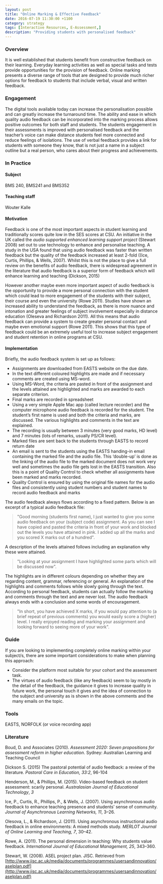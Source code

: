 ```yaml
---
layout: post
title: "Online Marking & Effective Feedback"
date: 2016-07-19 11:30:00 +1100
category: strategy
tags: [Interactive Resources, E-Assessment,] 
description: "Providing students with personalised feedback"
---
```


### Overview

It is well established that students benefit from constructive feedback on their learning. Everyday learning activities as well as special tasks and tests provide opportunities for the provision of feedback. Online marking presents a diverse range of tools that are designed to provide much richer options for feedback to students that include verbal, visual and written feedback. 

### Engagement

The digital tools available today can increase the personalisation possible and can greatly increase the turnaround time. The ability and ease in which quality audio feedback can be incorporated into the marking process allows  positive outcomes for both staff and students. The students engagement in their assessments is improved with personalised feedback and the teacher’s voice can make distance students feel more connected and reduce feelings of isolations. The use of verbal feedback provides a link for students with someone they know, that is not just a name in a subject outline but a real person, who cares about their progress and achievements.

### In Practice

#### Subject 

BMS 240, BMS241 and BMS352

#### Teaching staff

Wouter Kalle 

#### Motivation

Feedback is one of the most important aspects in student learning and traditionally scores quite low in the SES scores at CSU. An initiative in the UK called the *audio supported enhanced learning support project* (Stewart 2008) set out to use technology to enhance and personalise teaching. A study in the USA found that using audio feedback was faster than written feedback but the quality of the feedback increased at least 2-fold ((Ice, Curtis, Phillips, & Wells, 2007). Whilst this is not the place to give a full review on the benefits of audio feedback, there is widespread agreement in the literature that audio feedback is a superior form of feedback which will enhance learning and teaching (Dickson, 2015)

However another maybe even more important aspect of audio feedback is the opportunity to provide a more personal connection with the student which could lead to more engagement of the students with their subject, their course and even the university (Rowe 2011). Studies have shown an increased ability to understand the feedback, as there is more nuance and intonation and greater feelings of subject involvement especially in distance education (Oleseva and Richardson 2011). All this means that audio feedback can provide a system to create greater personal contact and maybe even emotional support (Rowe 2011). This shows that this type of feedback could be an extremely useful tool to increase subject engagement and student retention in online programs at CSU.

#### Implementation

Briefly, the audio feedback system is set up as follows:

- Assignments are downloaded from EASTS website on the due date.
- In the text different coloured highlights are made and if necessary comments are created using MS-word.
- Using MS-Word, the criteria are pasted in front of the assignment and the levels attained are highlighted and marks are awarded to each separate criterion.
- Final marks are recorded in spreadsheet
- Using a very simple Apple Mac app (called lecture recorder) and the computer microphone audio feedback is recorded for the student. The student’s first name is used and both the criteria and marks, are discussed.  The various highlights and comments in the text are explained.
- The recording is usually between 3 minutes (very good marks, HD level) and 7 minutes (lots of remarks, usually PS/CR level).
- Marked files are sent back to the students through EASTS to record return date
- An email is sent to the students using the EASTS handing-in email containing the marked file and the audio file. This ‘double-up’ is done as the linking of the audio file to the marked document does not work very well and sometimes the audio file gets lost in the EASTS transition. Also this is a point of Quality Control to check whether all assignments have been marked and marks recorded.
- Quality Control is ensured by using the original file names for the audio files and consistently using student numbers and student names to record audio feedback and marks

The audio feedback always flows according to a fixed pattern. Below is an excerpt of a typical audio feedback file:

> "Good morning (students first name), I just wanted to give you some audio feedback on your (subject code) assignment. As you can see I have copied and pasted the criteria in front of your work and blocked out the levels you have attained in pink. I added up all the marks and you scored X marks out of a hundred".

A description of the levels attained follows including an explanation why these were attained.

> "Looking at your assignment I have highlighted some parts which will be discussed now".

The highlights are in different colours depending on whether they are regarding content, grammar, referencing or general. An explanation of the highlights and comments follows while slowly going through the text. According to personal feedback, students can actually follow the marking and comments through the text and are never lost. The audio feedback always ends with a conclusion and some words of encouragement.

>"In short, you have achieved X marks, if you would pay attention to (a brief repeat of previous comments) you would easily score a (higher) level. I really enjoyed reading and marking your assignment and looking forward to seeing more of your work".

### Guide

If you are looking to implementing completely online marking within your subject/s, there are some important considerations to make when planning this approach:

- Consider the platform most suitable for your cohort and the assessment task. 
- The virtues of audio feedback (like any feedback) seem to lay mostly in the detail of the feedback, the guidance it gives to increase quality in future work, the personal touch it gives and the idea of connection to the subject and university as is shown in the above comments and the many emails on the topic.

### Tools

EASTS, NORFOLK (or voice recording app)

### Literature

<div class="apa-ref" markdown="1">

Boud, D. and Associates (2010). *Assessment 2020: Seven propositions for assessment reform in higher education*. Sydney: Australian Learning and Teaching Council

Dickson S. (2015) The pastoral potential of audio feedback: a review of the literature. *Pastoral Care in Education, 33:2*, 96-104

Henderson, M., & Phillips, M. (2015). Video-based feedback on student assessment: scarily personal. *Australasian Journal of Educational Technology*, *3*

Ice, P., Curtis, R., Phillips, P., & Wells, J. (2007). Using asynchronous audio feedback to enhance teaching presence and students’ sense of community. *Journal of Asynchronous Learning Networks, 11*, 3–26.

Olesova, L., & Richardson, J. (2011). Using asynchronous instructional audio feedback in online environments: A mixed methods study. *MERLOT Journal of Online Learning and Teaching, 7*, 30–42.

Rowe, A. (2011). The personal dimension in teaching: Why students value feedback. *International Journal of Educational Management, 25*, 343–360.

Stewart, W. (2008). ASEL project plan. JISC. Retrieved from [http://www.jisc.ac.uk/media/documents/programmes/usersandinnovation/aselplan.pdf](http://www.jisc.ac.uk/media/documents/programmes/usersandinnovation/aselplan.pdf)

</div>
